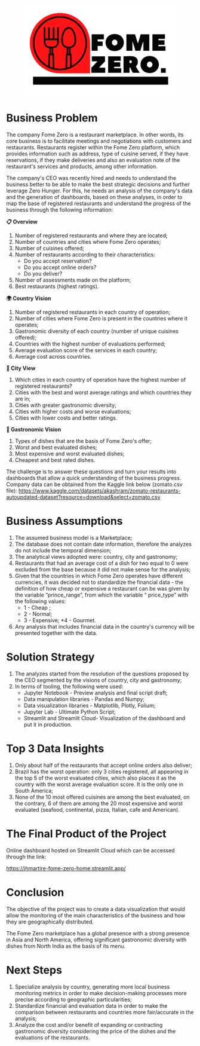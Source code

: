 <p align="center">
  <img src= logo.png alt="Sublime's custom image"/>
</p>

# Business Problem

The company Fome Zero is a restaurant marketplace. In other words, its core business is to facilitate meetings and negotiations with customers and restaurants. Restaurants register within the Fome Zero platform, which provides information such as address, type of cuisine served, if they have reservations, if they make deliveries and also an evaluation note of the restaurant's services and products, among other information.


The company's CEO was recently hired and needs to understand the business better to be able to make the best strategic decisions and further leverage Zero Hunger. For this, he needs an analysis of the company's data and the generation of dashboards, based on these analyses, in order to map the base of registered restaurants and understand the progress of the business through the following information:

**📋 Overview**

  1. Number of registered restaurants and where they are located;
   2. Number of countries and cities where Fome Zero operates;
   3. Number of cuisines offered;
   4. Number of restaurants according to their characteristics:
      * Do you accept reservation?
      * Do you accept online orders?
      * Do you deliver?
   5. Number of assessments made on the platform;
   6. Best restaurants (highest ratings).
    
**🌍 Country Vision**

  1. Number of registered restaurants in each country of operation;
  2. Number of cities where Fome Zero is present in the countries where it operates;
  3. Gastronomic diversity of each country (number of unique cuisines offered);
  4. Countries with the highest number of evaluations performed;
  5. Average evaluation score of the services in each country;
  6. Average cost across countries.
    
**🏨 City View**

  1. Which cities in each country of operation have the highest number of registered restaurants?
  2. Cities with the best and worst average ratings and which countries they are in;
  3. Cities with greater gastronomic diversity;
  4. Cities with higher costs and worse evaluations;
  5. Cities with lower costs and better ratings.
    
**🍴 Gastronomic Vision**

  1. Types of dishes that are the basis of Fome Zero's offer;
  2. Worst and best evaluated dishes;
  3. Most expensive and worst evaluated dishes;
  4. Cheapest and best rated dishes.

The challenge is to answer these questions and turn your results into dashboards that allow a quick understanding of the business progress. Company data can be obtained from the Kaggle link below (zomato.csv file):
https://www.kaggle.com/datasets/akashram/zomato-restaurants-autoupdated-dataset?resource=download&select=zomato.csv

# Business Assumptions

1. The assumed business model is a Marketplace;
2. The database does not contain date information, therefore the analyzes do not include the temporal dimension;
3. The analytical views adopted were: country, city and gastronomy;
4. Restaurants that had an average cost of a dish for two equal to 0 were excluded from the base because it did not make sense for the analysis;
5. Given that the countries in which Fome Zero operates have different currencies, it was decided not to standardize the financial data - the definition of how cheap or expensive a restaurant can be was given by the variable “prince_range”, from which the variable “ price_type” with the following values:
     * 1 - Cheap ;
     * 2 - Normal;
     * 3 - Expensive;
     *4 - Gourmet.
6. Any analysis that includes financial data in the country's currency will be presented together with the data.

# Solution Strategy

 1. The analyzes started from the resolution of the questions proposed by the CEO segmented by the visions of country, city and gastronomy;
 2. In terms of tooling, the following were used:
     * Jupyter Notebook - Preview analysis and final script draft;
     * Data manipulation libraries - Pandas and Numpy;
     * Data visualization libraries - Matplotlib, Plotly, Folium;
     * Jupyter Lab - Ultimate Python Script;
     * Streamlit and Streamlit Cloud- Visualization of the dashboard and put it in production.

# Top 3 Data Insights

1. Only about half of the restaurants that accept online orders also deliver;
2. Brazil has the worst operation: only 3 cities registered, all appearing in the top 5 of the worst evaluated cities, which also places it as the country with the worst average evaluation score. It is the only one in South America;
3. None of the 10 most offered cuisines are among the best evaluated, on the contrary, 6 of them are among the 20 most expensive and worst evaluated (seafood, continental, pizza, Italian, cafe and American).

# The Final Product of the Project

Online dashboard hosted on Streamlit Cloud which can be accessed through the link:

https://jhmartire-fome-zero-home.streamlit.app/

# Conclusion

The objective of the project was to create a data visualization that would allow the monitoring of the main characteristics of the business and how they are geographically distributed.

The Fome Zero marketplace has a global presence with a strong presence in Asia and North America, offering significant gastronomic diversity with dishes from North India as the basis of its menu.

# Next Steps

1. Specialize analysis by country, generating more local business monitoring metrics in order to make decision-making processes more precise according to geographic particularities;
2. Standardize financial and evaluation data in order to make the comparison between restaurants and countries more fair/accurate in the analysis;
3. Analyze the cost and/or benefit of expanding or contracting gastronomic diversity considering the price of the dishes and the evaluations of the restaurants.
